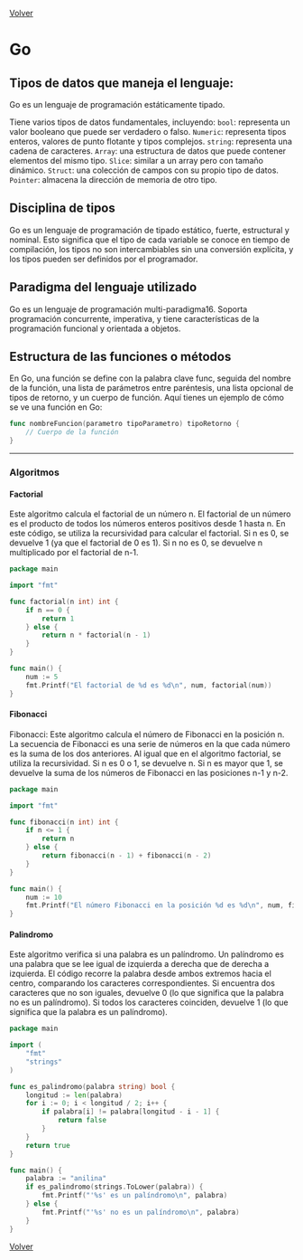 [Volver](../README.md)

# Go

## Tipos de datos que maneja el lenguaje:

Go es un lenguaje de programación estáticamente tipado.

Tiene varios tipos de datos fundamentales, incluyendo:
``bool``: representa un valor booleano que puede ser verdadero o falso.
``Numeric``: representa tipos enteros, valores de punto flotante y tipos complejos.
``string``: representa una cadena de caracteres.
``Array``: una estructura de datos que puede contener elementos del mismo tipo.
``Slice``: similar a un array pero con tamaño dinámico.
``Struct``: una colección de campos con su propio tipo de datos.
``Pointer``: almacena la dirección de memoria de otro tipo.

## Disciplina de tipos

Go es un lenguaje de programación de tipado estático, fuerte, estructural y nominal. Esto significa que el tipo de cada variable se conoce en tiempo de compilación, los tipos no son intercambiables sin una conversión explícita, y los tipos pueden ser definidos por el programador.

## Paradigma del lenguaje utilizado

Go es un lenguaje de programación multi-paradigma16. Soporta programación concurrente, imperativa, y tiene características de la programación funcional y orientada a objetos.

## Estructura de las funciones o métodos

En Go, una función se define con la palabra clave func, seguida del nombre de la función, una lista de parámetros entre paréntesis, una lista opcional de tipos de retorno, y un cuerpo de función. Aquí tienes un ejemplo de cómo se ve una función en Go:

``` go
func nombreFuncion(parametro tipoParametro) tipoRetorno {
    // Cuerpo de la función
}

```
---
### Algoritmos

#### Factorial

Este algoritmo calcula el factorial de un número n. El factorial de un número es el producto de todos los números enteros positivos desde 1 hasta n. En este código, se utiliza la recursividad para calcular el factorial. Si n es 0, se devuelve 1 (ya que el factorial de 0 es 1). Si n no es 0, se devuelve n multiplicado por el factorial de n-1.

``` go
package main

import "fmt"

func factorial(n int) int {
    if n == 0 {
        return 1
    } else {
        return n * factorial(n - 1)
    }
}

func main() {
    num := 5
    fmt.Printf("El factorial de %d es %d\n", num, factorial(num))
}

```

#### Fibonacci

Fibonacci: Este algoritmo calcula el número de Fibonacci en la posición n. La secuencia de Fibonacci es una serie de números en la que cada número es la suma de los dos anteriores. Al igual que en el algoritmo factorial, se utiliza la recursividad. Si n es 0 o 1, se devuelve n. Si n es mayor que 1, se devuelve la suma de los números de Fibonacci en las posiciones n-1 y n-2.

``` go
package main

import "fmt"

func fibonacci(n int) int {
    if n <= 1 {
        return n
    } else {
        return fibonacci(n - 1) + fibonacci(n - 2)
    }
}

func main() {
    num := 10
    fmt.Printf("El número Fibonacci en la posición %d es %d\n", num, fibonacci(num))
}

```

#### Palindromo

Este algoritmo verifica si una palabra es un palíndromo. Un palíndromo es una palabra que se lee igual de izquierda a derecha que de derecha a izquierda. El código recorre la palabra desde ambos extremos hacia el centro, comparando los caracteres correspondientes. Si encuentra dos caracteres que no son iguales, devuelve 0 (lo que significa que la palabra no es un palíndromo). Si todos los caracteres coinciden, devuelve 1 (lo que significa que la palabra es un palíndromo).

``` go
package main

import (
    "fmt"
    "strings"
)

func es_palindromo(palabra string) bool {
    longitud := len(palabra)
    for i := 0; i < longitud / 2; i++ {
        if palabra[i] != palabra[longitud - i - 1] {
            return false
        }
    }
    return true
}

func main() {
    palabra := "anilina"
    if es_palindromo(strings.ToLower(palabra)) {
        fmt.Printf("'%s' es un palíndromo\n", palabra)
    } else {
        fmt.Printf("'%s' no es un palíndromo\n", palabra)
    }
}

```

[Volver](../README.md)